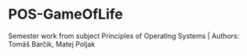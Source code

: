# POS-GameOfLife
Semester work from subject Principles of Operating Systems | 
Authors: Tomáš Barčík, Matej Poljak
